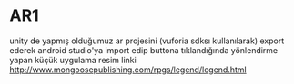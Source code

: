 # AR1
unity de yapmış olduğumuz ar projesini (vuforia sdksı kullanılarak) export ederek android studio'ya import edip buttona tıklandığında yönlendirme yapan küçük uygulama 
resim linki
http://www.mongoosepublishing.com/rpgs/legend/legend.html
